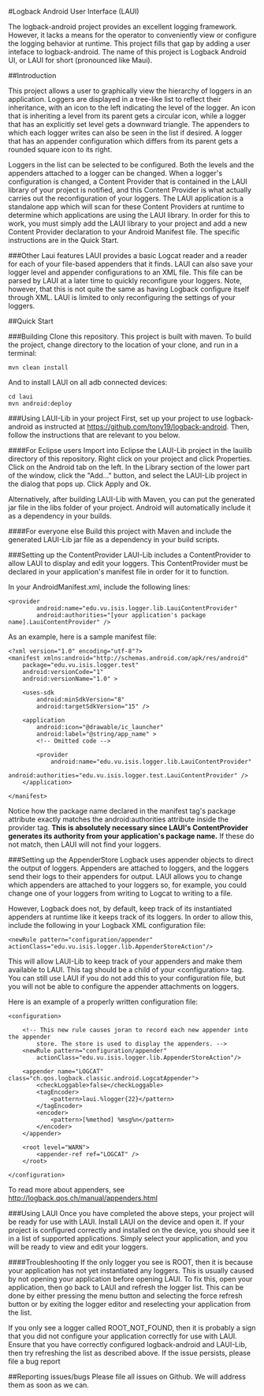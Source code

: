 #Logback Android User Interface (LAUI)

The logback-android project provides an excellent logging framework.  However, it lacks a means for the operator to conveniently view or configure the logging behavior at runtime.  This project fills that gap by adding a user inteface to logback-android.  The name of this project is Logback Android UI, or LAUI for short (pronounced like Maui).

##Introduction

This project allows a user to graphically view the hierarchy of loggers in an application.  Loggers are displayed in a tree-like list to reflect their inheritance, with an icon to the left indicating the level of the logger.  An icon that is inheriting a level from its parent gets a circular icon, while a logger that has an explicitly set level gets a downward triangle.  The appenders to which each logger writes can also be seen in the list if desired.  A logger that has an appender configuration which differs from its parent gets a rounded square icon to its right.

Loggers in the list can be selected to be configured.  Both the levels and the appenders attached to a logger can be changed.  When a logger's configuration is changed, a Content Provider that is contained in the LAUI library of your project is notified, and this Content Provider is what actually carries out the reconfiguration of your loggers.  The LAUI application is a standalone app which will scan for these Content Providers at runtime to determine which applications are using the LAUI library.  In order for this to work, you must simply add the LAUI library to your project and add a new Content Provider declaration to your Android Manifest file.  The specific instructions are in the Quick Start.

###Other Laui features
LAUI provides a basic Logcat reader and a reader for each of your file-based appenders that it finds.  LAUI can also save your logger level and appender configurations to an XML file.  This file can be parsed by LAUI at a later time to quickly reconfigure your loggers.  Note, however, that this is not quite the same as having Logback configure itself through XML.  LAUI is limited to only reconfiguring the settings of your loggers.

##Quick Start

###Building
Clone this repository.  This project is built with maven.  To build the project, change directory to the location of your clone, and run in a terminal:

    mvn clean install

And to install LAUI on all adb connected devices:

    cd laui
    mvn android:deploy
 
###Using LAUI-Lib in your project
First, set up your project to use logback-android as instructed at https://github.com/tony19/logback-android.  Then, follow the instructions that are relevant to you below.

####For Eclipse users
Import into Eclipse the LAUI-Lib project in the lauilib directory of this repository.  Right click on your project and click Properties.  Click on the Android tab on the left.  In the Library section of the lower part of the window, click the "Add..." button, and select the LAUI-Lib project in the dialog that pops up.  Click Apply and Ok.

Alternatively, after building LAUI-Lib with Maven, you can put the generated jar file in the libs folder of your project.  Android will automatically include it as a dependency in your builds.

####For everyone else
Build this project with Maven and include the generated LAUI-Lib jar file as a dependency in your build scripts.

###Setting up the ContentProvider
LAUI-Lib includes a ContentProvider to allow LAUI to display and edit your loggers.  This ContentProvider must be declared in your application's manifest file in order for it to function.

In your AndroidManifest.xml, include the following lines:

    <provider
            android:name="edu.vu.isis.logger.lib.LauiContentProvider"
            android:authorities="[your application's package name].LauiContentProvider" />
            
As an example, here is a sample manifest file:

    <?xml version="1.0" encoding="utf-8"?>
    <manifest xmlns:android="http://schemas.android.com/apk/res/android"
        package="edu.vu.isis.logger.test"
        android:versionCode="1"
        android:versionName="1.0" >
    
        <uses-sdk
            android:minSdkVersion="8"
            android:targetSdkVersion="15" />
    
        <application
            android:icon="@drawable/ic_launcher"
            android:label="@string/app_name" >
            <!-- Omitted code -->
    
            <provider
                android:name="edu.vu.isis.logger.lib.LauiContentProvider"
                android:authorities="edu.vu.isis.logger.test.LauiContentProvider" />
        </application>
    
    </manifest>
            
Notice how the package name declared in the manifest tag's package attribute exactly matches the android:authorities attribute inside the provider tag.  <b>This is absolutely necessary since LAUI's ContentProvider generates its authority from your application's package name.</b>  If these do not match, then LAUI will not find your loggers.

###Setting up the AppenderStore
Logback uses appender objects to direct the output of loggers.  Appenders are attached to loggers, and the loggers send their logs to their appenders for output.  LAUI allows you to change which appenders are attached to your loggers so, for example, you could change one of your loggers from writing to Logcat to writing to a file.

However, Logback does not, by default, keep track of its instantiated appenders at runtime like it keeps track of its loggers.  In order to allow this, include the following in your Logback XML configuration file:
    
    <newRule pattern="configuration/appender" actionClass="edu.vu.isis.logger.lib.AppenderStoreAction"/>
    
This will allow LAUI-Lib to keep track of your appenders and make them available to LAUI.  This tag should be a child of your &lt;configuration> tag.  You can still use LAUI if you do not add this to your configuration file, but you will not be able to configure the appender attachments on loggers.

Here is an example of a properly written configuration file:

    <configuration>
    
        <!-- This new rule causes joran to record each new appender into the appender 
            store. The store is used to display the appenders. -->
        <newRule pattern="configuration/appender"
            actionClass="edu.vu.isis.logger.lib.AppenderStoreAction"/>
            
        <appender name="LOGCAT" class="ch.qos.logback.classic.android.LogcatAppender">
            <checkLoggable>false</checkLoggable>
            <tagEncoder>
                <pattern>laui.%logger{22}</pattern>
    		</tagEncoder>
    		<encoder>
    			<pattern>[%method] %msg%n</pattern>
    		</encoder>
       	</appender>
     
    	<root level="WARN">
    	    <appender-ref ref="LOGCAT" />
    	</root>
    
    </configuration>

To read more about appenders, see http://logback.qos.ch/manual/appenders.html

###Using LAUI
Once you have completed the above steps, your project will be ready for use with LAUI.  Install LAUI on the device and open it.  If your project is configured correctly and installed on the device, you should see it in a list of supported applications.  Simply select your application, and you will be ready to view and edit your loggers.

####Troubleshooting
If the only logger you see is ROOT, then it is because your application has not yet instantiated any loggers.  This is usually caused by not opening your application before opening LAUI.  To fix this, open your application, then go back to LAUI and refresh the logger list.  This can be done by either pressing the menu button and selecting the force refresh button or by exiting the logger editor and reselecting your application from the list.

If you only see a logger called ROOT_NOT_FOUND, then it is probably a sign that you did not configure your application correctly for use with LAUI.  Ensure that you have correctly configured logback-android and LAUI-Lib, then try refreshing the list as described above.  If the issue persists, please file a bug report

##Reporting issues/bugs
Please file all issues on Github.  We will address them as soon as we can.